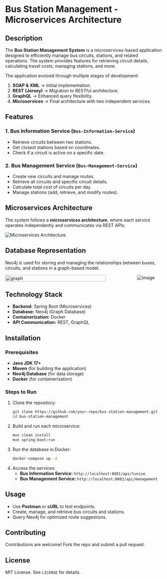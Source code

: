 # Bus Station Management - Microservices Architecture

## Description
The **Bus Station Management System** is a microservices-based application designed to efficiently manage bus circuits, stations, and related operations. The system provides features for retrieving circuit details, calculating travel costs, managing stations, and more.

The application evolved through multiple stages of development:
1. **SOAP & XML** → Initial implementation.
2. **REST (Jersey)** → Migration to RESTful architecture.
3. **GraphQL** → Enhanced query flexibility.
4. **Microservices** → Final architecture with two independent services.

## Features
### **1. Bus Information Service** (`Bus-Information-Service`)
- Retrieve circuits between two stations.
- Get closest stations based on coordinates.
- Check if a circuit is active on a specific date.

### **2. Bus Management Service** (`Bus-Management-Service`)
- Create new circuits and manage routes.
- Retrieve all circuits and specific circuit details.
- Calculate total cost of circuits per day.
- Manage stations (add, retrieve, and modify routes).

## Microservices Architecture
The system follows a **microservices architecture**, where each service operates independently and communicates via REST APIs.

![Microservices Architecture](https://github.com/user-attachments/assets/8741dd4e-b492-457a-8bb2-ce9b7e5f6193)

## Database Representation

Neo4j is used for storing and managing the relationships between buses, circuits, and stations in a graph-based model.

<div style="display: flex; align-items: flex-start;">
  <img src="https://github.com/user-attachments/assets/93a1a276-20ef-4655-9c17-d233d631ae7a" alt="graph" style="width: 80%; margin-right: 20px;" />
  <img src="https://github.com/user-attachments/assets/33982945-fc2b-43e2-a41c-57257fe4ba57" alt="image" style="flex-grow: 1; max-width: 100%;" />
</div>



## Technology Stack
- **Backend:** Spring Boot (Microservices)
- **Database:** Neo4j (Graph Database)
- **Containerization:** Docker
- **API Communication:** REST, GraphQL

## Installation
### **Prerequisites**
- **Java JDK 17+**
- **Maven** (for building the application)
- **Neo4j Database** (for data storage)
- **Docker** (for containerization)

### **Steps to Run**
1. Clone the repository:
   ```bash
   git clone https://github.com/your-repo/bus-station-management.git
   cd bus-station-management
   ```
2. Build and run each microservice:
   ```bash
   mvn clean install
   mvn spring-boot:run
   ```
3. Run the database in Docker:
   ```bash
   docker-compose up -d
   ```
4. Access the services:
   - **Bus Information Service:** `http://localhost:8081/api/tunise`
   - **Bus Management Service:** `http://localhost:8082/api/management`

## Usage
- Use **Postman** or **cURL** to test endpoints.
- Create, manage, and retrieve bus circuits and stations.
- Query Neo4j for optimized route suggestions.

## Contributing
Contributions are welcome! Fork the repo and submit a pull request.

## License
MIT License. See `LICENSE` for details.
